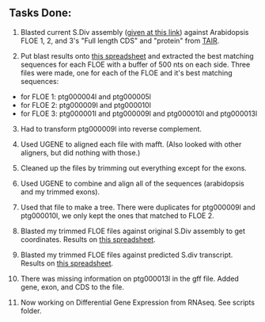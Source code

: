 ## Tasks Done:

1. Blasted current S.Div assembly ([given at this link](https://ucdavis.app.box.com/folder/223780038618)) against Arabidopsis FLOE 1, 2, and 3's  "Full length CDS" and "protein" from [TAIR](https://www.arabidopsis.org/).

2. Put blast results onto [this spreadsheet](https://docs.google.com/spreadsheets/d/1oBC-fnAcyAyqWPGcrLjeC9oqIf-78krFuIXgaVq4L6s/edit#gid=1075213907) and extracted the best matching sequences for each FLOE with a buffer of 500 nts on each side. Three files were made, one for each of the FLOE and it's best matching sequences:
- for FLOE 1: ptg000004l and ptg000005l
- for FLOE 2: ptg000009l and ptg000010l
- for FLOE 3: ptg000001l and ptg000009l and ptg000010l and ptg000013l

3. Had to transform ptg000009l into reverse complement.

4. Used UGENE to aligned each file with mafft. (Also looked with other aligners, but did nothing with those.)

5. Cleaned up the files by trimming out everything except for the exons.

6. Used UGENE to combine and align all of the sequences (arabidopsis and my trimmed exons).

7. Used that file to make a tree. There were duplicates for ptg000009l and ptg000010l, we only kept the ones that matched to FLOE 2.

8. Blasted my trimmed FLOE files against original S.Div assembly to get coordinates. Results on [this spreadsheet](https://docs.google.com/spreadsheets/d/1MEioFX27GedKDvz1TXvmDE-5LHpwSeCBO2dFApO3jkA/edit#gid=2026339224).

9. Blasted my trimmed FLOE files against predicted S.div transcript. Results on [this spreadsheet](https://docs.google.com/spreadsheets/d/1wcAUnhzGyigyVHJq5FEKoF7_xBeTSmZWoa-nMzfXWpw/edit#gid=2026339224).

10. There was missing information on ptg000013l in the gff file. Added gene, exon, and CDS to the file.

11. Now working on Differential Gene Expression from RNAseq. See scripts folder.